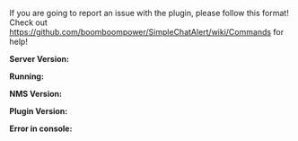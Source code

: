 If you are going to report an issue with the plugin, please follow this format! Check out https://github.com/boomboompower/SimpleChatAlert/wiki/Commands for help!

**Server Version:**

**Running:**

**NMS Version:**

**Plugin Version:**

**Error in console:**

